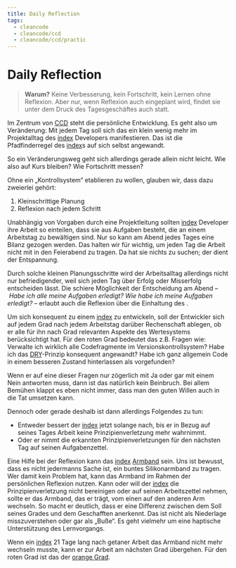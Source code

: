 ```yaml
---
title: Daily Reflection
tags:
  - cleancode
  - cleancode/ccd
  - cleancode/ccd/practic
---
```

# Daily Reflection
>**Warum?**
>Keine Verbesserung, kein Fortschritt, kein Lernen ohne Reflexion. Aber nur, wenn Reflexion auch eingeplant wird, findet sie unter dem Druck des Tagesgeschäftes auch statt.

Im Zentrum von [CCD](/docs/main/CleanCode/CleanCodeDeveloper/index) steht die persönliche Entwicklung. Es geht also um Veränderung: Mit jedem Tag soll sich das [](docs/main/CleanCode/1.%20CleanCodeDeveloper/index.md#Wertesystem|CCD-Wertesysten) ein klein wenig mehr im Projektalltag des [index](docs/main/CleanCode/index.md) Developers manifestieren. Das ist die Pfadfinderregel des [index](docs/main/CleanCode/1.%20CleanCodeDeveloper/index.md)s auf sich selbst angewandt.

So ein Veränderungsweg geht sich allerdings gerade allein nicht leicht. Wie also auf Kurs bleiben? Wie Fortschritt messen?

Ohne ein „Kontrollsystem“ etablieren zu wollen, glauben wir, dass dazu zweierlei gehört:

1.  Kleinschrittige Planung
2.  Reflexion nach jedem Schritt

Unabhängig von Vorgaben durch eine Projektleitung sollten [index](/docs/main/CleanCode/index) Developer ihre Arbeit so einteilen, dass sie aus Aufgaben besteht, die an einem Arbeitstag zu bewältigen sind. Nur so kann am Abend jedes Tages eine Bilanz gezogen werden. Das halten wir für wichtig, um jeden Tag die Arbeit nicht mit in den Feierabend zu tragen. Da hat sie nichts zu suchen; der dient der Entspannung.

Durch solche kleinen Planungsschritte wird der Arbeitsalltag allerdings nicht nur befriedigender, weil sich jeden Tag über Erfolg oder Misserfolg entscheiden lässt. Die schiere Möglichkeit der Entscheidung am Abend – _Habe ich alle meine Aufgaben erledigt? Wie habe ich meine Aufgaben erledigt?_ – erlaubt auch die Reflexion über die Einhaltung des [](docs/main/CleanCode/1.%20CleanCodeDeveloper/index.md#Wertesystem|CCD-Wertesystems).

Um sich konsequent zu einem [index](/docs/main/CleanCode/CleanCodeDeveloper/index) zu entwickeln, soll der Entwickler sich auf jedem Grad nach jedem Arbeitstag darüber Rechenschaft ablegen, ob er alle für ihn nach Grad relevanten Aspekte des Wertesystems berücksichtigt hat. Für den roten Grad bedeutet das z.B. Fragen wie: Verwalte ich wirklich alle Codefragmente im Versionskontrollsystem? Habe ich das [DRY](docs/main/CleanCode/1.%20CleanCodeDeveloper/Prinzipien/DRY.md)-Prinzip konsequent angewandt? Habe ich ganz allgemein Code in einem besseren Zustand hinterlassen als vorgefunden?

Wenn er auf eine dieser Fragen nur zögerlich mit Ja oder gar mit einem Nein antworten muss, dann ist das natürlich kein Beinbruch. Bei allem Bemühen klappt es eben nicht immer, dass man den guten Willen auch in die Tat umsetzen kann.

Dennoch oder gerade deshalb ist dann allerdings Folgendes zu tun:

-   Entweder bessert der [index](/docs/main/CleanCode/CleanCodeDeveloper/index) jetzt solange nach, bis er in Bezug auf seines Tages Arbeit keine Prinzipienverletzung mehr wahrnimmt.
-   Oder er nimmt die erkannten Prinzipienverletzungen für den nächsten Tag auf seinen Aufgabenzettel.

Eine Hilfe bei der Reflexion kann das [index](/docs/main/CleanCode/CleanCodeDeveloper/index) [Armband](https://clean-code-developer.de/die-initiative/armbaender/) sein. Uns ist bewusst, dass es nicht jedermanns Sache ist, ein buntes Silikonarmband zu tragen. Wer damit kein Problem hat, kann das Armband im Rahmen der persönlichen Reflexion nutzen. Kann oder will der [index](docs/main/CleanCode/1.%20CleanCodeDeveloper/index.md) die Prinzipienverletzung nicht bereinigen oder auf seinen Arbeitszettel nehmen, sollte er das Armband, das er trägt, vom einen auf den anderen Arm wechseln. So macht er deutlich, dass er eine Differenz zwischen dem Soll seines Grades und dem Geschafften anerkennt. Das ist nicht als Niederlage misszuverstehen oder gar als „Buße“. Es geht vielmehr um eine haptische Unterstützung des Lernvorgangs.

Wenn ein [index](/docs/main/CleanCode/CleanCodeDeveloper/index) 21 Tage lang nach getaner Arbeit das Armband nicht mehr wechseln musste, kann er zur Arbeit am nächsten Grad übergehen. Für den roten Grad ist das der [orange Grad](https://www.notion.so/Clean-Code-Developer-bb88b9ccb7d040c4a45f408e73b9d1c2).
